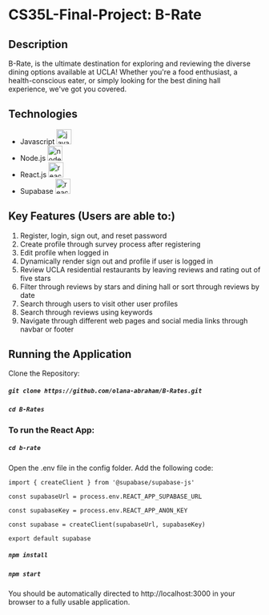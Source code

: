 # CS35L-Final-Project: B-Rate

## Description
B-Rate, is the ultimate destination for exploring and reviewing the diverse dining options available at UCLA! Whether you're a food enthusiast, a health-conscious eater, or simply looking for the best dining hall experience, we've got you covered.

## Technologies
 - Javascript <img src="https://seeklogo.com/images/J/javascript-logo-8892AEFCAC-seeklogo.com.png" alt="javascript" width="30px">
 - Node.js <img src="https://seeklogo.com/images/N/nodejs-logo-FBE122E377-seeklogo.com.png" alt="node.js" width="30px">
 - React.js <img src="https://cdn4.iconfinder.com/data/icons/logos-3/600/React.js_logo-512.png" alt="react.js" width="30px">
 - Supabase <img src="https://yt3.googleusercontent.com/NuBWxGpdF0YzNSr7x_Tc8EEFXbQoHc0Xf9rU_ehxFPRikw8YPN886HltWeMDihKU8v5SeKFI3B4=s900-c-k-c0x00ffffff-no-rj" alt="react.js" width="30px">

## Key Features (Users are able to:)
1. Register, login, sign out, and reset password
3. Create profile through survey process after registering
4. Edit profile when logged in
5. Dynamically render sign out and profile if user is logged in
6. Review UCLA residential restaurants by leaving reviews and rating out of five stars
7. Filter through reviews by stars and dining hall or sort through reviews by date
8. Search through users to visit other user profiles
9. Search through reviews using keywords 
10. Navigate through different web pages and social media links through navbar or footer

## Running the Application

Clone the Repository:

##### `git clone https://github.com/olana-abraham/B-Rates.git`

##### `cd B-Rates`

### To run the React App:

##### `cd b-rate`

Open the .env file in the config folder. Add the following code:

```
import { createClient } from '@supabase/supabase-js'

const supabaseUrl = process.env.REACT_APP_SUPABASE_URL

const supabaseKey = process.env.REACT_APP_ANON_KEY

const supabase = createClient(supabaseUrl, supabaseKey)

export default supabase
```

##### `npm install`

##### `npm start`

You should be automatically directed to http://localhost:3000 in your browser to a fully usable application.
